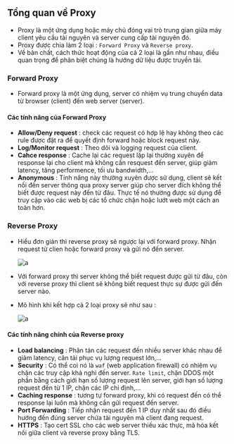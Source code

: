 ## Tổng quan về Proxy

- Proxy là một ứng dụng hoặc máy chủ đóng vai trò trung gian giữa máy client yêu cầu tài nguyên và server cung cấp tài nguyên đó.
- Proxy được chia làm 2 loại : `Forward Proxy` và `Reverse proxy`.
- Về bản chất, cách thức hoạt động của cả 2 loại là gần như nhau, điều quan trọng để phân biệt chúng là hướng dữ liệu được truyền tải.

### Forward Proxy

- Forward proxy là một ứng dụng, server có nhiệm vụ trung chuyển data từ browser (client) đến web server (server).

#### Các tính năng của Forward Proxy

- **Allow/Deny request** : check các request có hợp lệ hay không theo các rule được đặt ra để quyết định forward hoặc block request này.
- **Log/Monitor request** : Theo dõi và logging request của client.
- **Cahce response** : Cache lại các request lặp lại thường xuyên để response lại cho client mà không cần resquest đến server, giúp giảm latency, tăng performence, tối ưu bandwidth,...
- **Anonymous** : Tính năng này thường xuyên được sử dụng, client sẽ kết nối đến server thông qua proxy server giúp cho server đích không thể biết được request này đến từ đâu. Thực tế nó thường được sử dụng để truy cập vào các web bị các tổ chức chặn hoặc lướt web một cách an toàn hơn.

### Reverse Proxy

- Hiểu đơn giản thì reverse proxy sẽ ngược lại với forward proxy. Nhận request từ clien hoặc forward proxy và gửi nó đến server.

    ![a](https://imgur.com/TwfwyxP.png)

- Với forward proxy thì server không thể biết request được gửi từ đâu, còn với reverse proxy thì client sẽ không biết request thực sự được gửi đến server nào.
- Mô hình khi kết hợp cả 2 loại proxy sẽ như sau :

    ![a](https://imgur.com/rF1qyP0.png)

#### Các tính năng chính của Reverse proxy

- **Load balancing** : Phân tán các request đến nhiều server khác nhau để giảm latency, cân tải phục vụ lượng request lớn,...
- **Security** : Có thể coi nó là `waf` (web application firewall) có nhiệm vụ chặn các truy cập khả nghi đến server. `Rate limit`, chặn DDOS một phần bằng cách giới hạn số lượng request lên server, giới hạn số lượng request đến từ 1 IP, chặn các IP chỉ định,...
- **Caching response** : tương tự forward proxy, khi có request đến có thể response lại luôn mà không cần gửi request đến server.
- **Port Forwarding** : Tiếp nhận request đến 1 IP duy nhất sau đó điều hướng đến đúng server chứa tài nguyên mà client đang request.
- **HTTPS** : Tạo cert SSL cho các web server thiếu xác thực, mã hóa kết nối giữa client và reverse proxy bằng TLS.